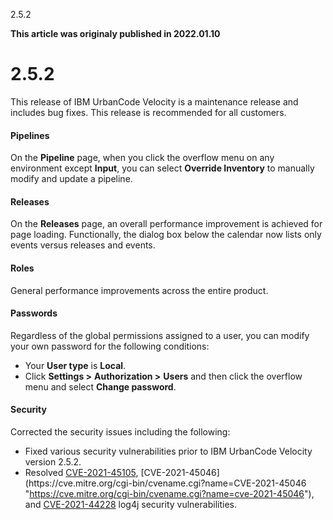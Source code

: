 





2.5.2

**This article was originaly published in 2022.01.10**


2.5.2
=====




This release of IBM UrbanCode Velocity is a maintenance release and includes bug fixes. This release is recommended for all customers.
#### Pipelines


On the **Pipeline** page, when you click the overflow menu on any environment except **Input**, you can select **Override Inventory** to manually modify and update a pipeline.
#### Releases


On the **Releases** page, an overall performance improvement is achieved for page loading. Functionally, the dialog box below the calendar now lists only events versus releases and events.
#### Roles


General performance improvements across the entire product.
#### Passwords


Regardless of the global permissions assigned to a user, you can modify your own password for the following conditions:
* Your **User type** is **Local**.
* Click **Settings >** **Authorization >** **Users** and then click the overflow menu and select **Change password**.


#### Security


Corrected the security issues including the following:
* Fixed various security vulnerabilities prior to IBM UrbanCode Velocity version 2.5.2.
* Resolved [CVE-2021-45105](https://cve.mitre.org/cgi-bin/cvename.cgi?name=CVE-2021-45105 "https://cve.mitre.org/cgi-bin/cvename.cgi?name=cve-2021-45105"), [CVE-2021-45046](https://cve.mitre.org/cgi-bin/cvename.cgi?name=CVE-2021-45046 "https://cve.mitre.org/cgi-bin/cvename.cgi?name=cve-2021-45046"), and [CVE-2021-44228](https://cve.mitre.org/cgi-bin/cvename.cgi?name=CVE-2021-44228 "https://cve.mitre.org/cgi-bin/cvename.cgi?name=cve-2021-44228") log4j security vulnerabilities.


 




